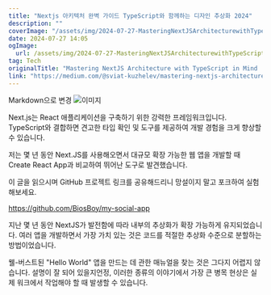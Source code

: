 ```yaml
---
title: "Nextjs 아키텍처 완벽 가이드 TypeScript와 함께하는 디자인 추상화 2024"
description: ""
coverImage: "/assets/img/2024-07-27-MasteringNextJSArchitecturewithTypeScriptinMindDesignAbstractions2024_0.png"
date: 2024-07-27 14:05
ogImage: 
  url: /assets/img/2024-07-27-MasteringNextJSArchitecturewithTypeScriptinMindDesignAbstractions2024_0.png
tag: Tech
originalTitle: "Mastering NextJS Architecture with TypeScript in Mind  Design Abstractions 2024"
link: "https://medium.com/@sviat-kuzhelev/mastering-nextjs-architecture-with-typescript-in-mind-design-abstractions-2024-a6f9612300d1"
---
```



Markdown으로 변경
![이미지](/assets/img/2024-07-27-MasteringNextJSArchitecturewithTypeScriptinMindDesignAbstractions2024_0.png)

Next.js는 React 애플리케이션을 구축하기 위한 강력한 프레임워크입니다. TypeScript와 결합하면 견고한 타입 확인 및 도구를 제공하여 개발 경험을 크게 향상할 수 있습니다.

저는 몇 년 동안 Next.JS를 사용해오면서 대규모 확장 가능한 웹 앱을 개발할 때 Create React App과 비교하여 뛰어난 도구로 발견했습니다.

이 글을 읽으시며 GitHub 프로젝트 링크를 공유해드리니 망설이지 말고 포크하여 실험해보세요.

<div class="content-ad"></div>

https://github.com/BiosBoy/my-social-app

지난 몇 년 동안 NextJS가 발전함에 따라 내부의 추상화가 확장 가능하게 유지되었습니다. 여러 앱을 개발하면서 가장 가치 있는 것은 코드를 적절한 추상화 수준으로 분할하는 방법이었습니다.

웰-버스트된 "Hello World" 앱을 만드는 데 관한 매뉴얼을 찾는 것은 그다지 어렵지 않습니다. 설명이 잘 되어 있을지언정, 이러한 종류의 이야기에서 가장 큰 병목 현상은 실제 워크에서 작업해야 할 때 발생할 수 있습니다.